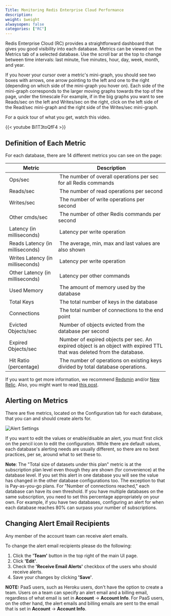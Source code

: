 ```yaml
---
Title: Monitoring Redis Enterprise Cloud Performance
description: 
weight: $weight
alwaysopen: false
categories: ["RC"]
---
```

Redis Enterprise Cloud (RC) provides a straightforward dashboard that
gives you good visibility into each database. Metrics can be viewed on
the Metrics tab of a selected database. Use the scroll bar at the top to
change between time intervals: last minute, five minutes, hour, day,
week, month, and year.

If you hover your cursor over a metric's mini-graph, you should see two
boxes with arrows, one arrow pointing to the left and one to the right
(depending on which side of the mini-graph you hover on). Each side of
the mini-graph corresponds to the larger moving graphs towards the top
of the page, under the timescale For example, if in the big graphs you
want to see Reads/sec on the left and Writes/sec on the right, click on
the left side of the Read/sec mini-graph and the right side of the
Writes/sec mini-graph.

For a quick tour of what you get, watch this video.

{{< youtube Bi1T3toQfF4 >}}

## Definition of Each Metric

For each database, there are 14 different metrics you can see on the
page:

| **Metric** | **Description** |
|------------|-----------------|
| Ops/sec    | The number of overall operations per sec for all Redis commands |
| Reads/sec                          | The number of read operations per second |
| Writes/sec                         | The number of write operations per second |
| Other cmds/sec                     | The number of other Redis commands per second |
| Latency (in milliseconds)          | Latency per write operation  |
| Reads Latency (in milliseconds)    | The average, min, max and last values are also shown |
| Writes Latency (in milliseconds)   | Latency per write operation  |
| Other Latency (in milliseconds)    | Latency per other commands |
| Used Memory                        | The amount of memory used by the database |
| Total Keys                         | The total number of keys in the database |
| Connections                        | The total number of connections to the end point |
| Evicted Objects/sec                | Number of objects evicted from the database per second |
| Expired Objects/sec                | Number of expired objects per sec. An expired object is an object with expired TTL that was deleted from the database. |
| Hit Ratio (percentage)             | The number of operations on existing keys divided by total database operations. |

If you want to get more information, we recommend
[Redsmin](https://www.redsmin.com/) and/or [New
Relic](https://newrelic.com/plugins/poison-pen-llc/28). Also, you might
want to read [this
post](http://redislabs.com/blog/secure-redis-ssl-added-to-redsmin-and-clients).

## Alerting on Metrics

There are five metrics, located on the Configuration tab for each
database, that you can and should create alerts for.

![Alert
Settings](/images/rc/alert_settings-2.png?width=600&height=151)

If you want to edit the values or enable/disable an alert, you must
first click on the pencil icon to edit the configuration. While there
are default values, each database's alerting needs are usually
different, so there are no best practices, per se, around what to set
these to.

**Note**: The "Total size of datasets under this plan" metric is at the
subscription plan level even though they are shown (for convenience) at
the database level. If you set this alert in one database you will see
the value has changed in the other database configurations too. The
exception to that is Pay-as-you-go plans. For "Number of connections
reached," each database can have its own threshold. If you have multiple
databases on the same subscription, you need to set this percentage
appropriately on your own. For example, if you have two databases,
configuring an alert for when each database reaches 80% can surpass your
number of subscriptions.

## Changing Alert Email Recipients

Any member of the account team can receive alert emails.

To change the alert email recipients please do the following:

1. Click the **'Team'** button in the top right of the main UI page.
1. Click **'Edit'**.
1. Check the **'Receive Email Alerts'** checkbox of the users who
    should receive alerts.
1. Save your changes by clicking **'Save'**.

**NOTE:** PaaS users, such as Heroku users, don't have the option to
create a team. Users on a team can specify an alert email and a billing
email, regardless of what email is set in **Account** -\> **Account
Info**. For PaaS users, on the other hand, the alert emails and billing
emails are sent to the email that is set in **Account** -\> **Account
Info**.
